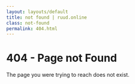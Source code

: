 ```yaml
---
layout: layouts/default
title: not found | ruud.online
class: not-found
permalink: 404.html
---
```


# 404 - Page not Found

The page you were trying to reach does not exist.
